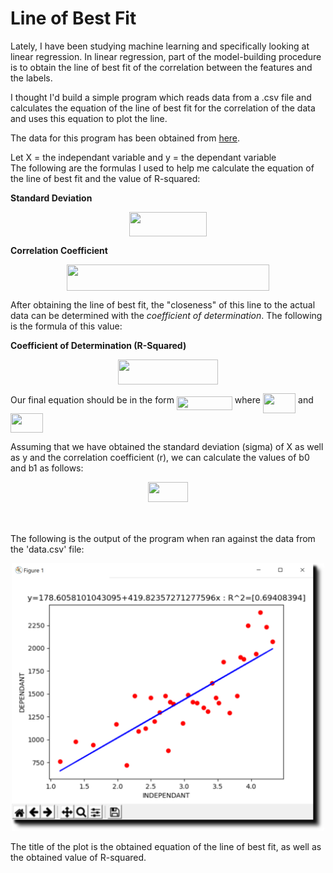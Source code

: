 # Line of Best Fit

Lately, I have been studying machine learning and specifically looking at linear regression. In linear regression, part of the model-building procedure is to obtain the line of best fit of the correlation between the features and the labels.

I thought I'd build a simple program which reads data from a .csv file and calculates the equation of the line of best fit for the correlation of the data and uses this equation to plot the line.

The data for this program has been obtained from [here](https://zeescorrelationstudy.weebly.com/).

Let X = the independant variable and y = the dependant variable  
The following are the formulas I used to help me calculate the equation of the line of best fit and the value of R-squared:

**Standard Deviation**

<p align="center"><img src="/tex/eb3a5a74038c45aea699e178be46785d.svg?invert_in_darkmode&sanitize=true" align=middle width=124.04194274999999pt height=39.452455349999994pt/></p>

**Correlation Coefficient**

<p align="center"><img src="/tex/cb55d22cab5d700699ea9004e21bd925.svg?invert_in_darkmode&sanitize=true" align=middle width=323.47576964999996pt height=42.024892799999996pt/></p>

After obtaining the line of best fit, the "closeness" of this line to the actual data can be determined with the *coefficient of determination*. The following is the formula of this value:

**Coefficient of Determination (R-Squared)**

<p align="center"><img src="/tex/c9245f30d48918466859e7623f193577.svg?invert_in_darkmode&sanitize=true" align=middle width=159.59038425pt height=39.88714125pt/></p>

Our final equation should be in the form <img src="/tex/b4e68edcfd54c56d10b73a26a2faef8b.svg?invert_in_darkmode&sanitize=true" align=middle width=88.91152214999998pt height=22.831056599999986pt/> where <img src="/tex/ecc2a6220fca5a94f5f5dc30c0d17570.svg?invert_in_darkmode&sanitize=true" align=middle width=52.19739854999999pt height=31.50689519999998pt/> and <img src="/tex/a21349026f0e0922a1dfa7bbafb0f7f1.svg?invert_in_darkmode&sanitize=true" align=middle width=52.19739854999999pt height=31.50689519999998pt/>

Assuming that we have obtained the standard deviation (sigma) of X as well as y and the correlation coefficient (r), we can calculate the values of b0 and b1 as follows:

<p align="center"><img src="/tex/a8ea54addcf0aac7676ec5bad03c55c5.svg?invert_in_darkmode&sanitize=true" align=middle width=63.861791399999994pt height=31.939908pt/></p>

<p align="center"><img src="/tex/b9cfb5cace9eca4c4da2812e718c4940.svg?invert_in_darkmode&sanitize=true" align=middle width=88.91152215pt height=14.611878599999999pt/></p>

The following is the output of the program when ran against the data from the 'data.csv' file:

<p align="center"><img width=500, src=https://github.com/hamza-mughees/Line-of-Best-Fit/blob/master/output_plot.png></p>

The title of the plot is the obtained equation of the line of best fit, as well as the obtained value of R-squared.
